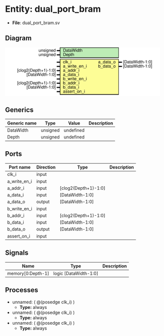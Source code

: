 
# Entity: dual_port_bram 
- **File**: dual_port_bram.sv

## Diagram
![Diagram](dual_port_bram.svg "Diagram")
## Generics

| Generic name | Type     | Value     | Description |
| ------------ | -------- | --------- | ----------- |
| DataWidth    | unsigned | undefined |             |
| Depth        | unsigned | undefined |             |

## Ports

| Port name    | Direction | Type                 | Description |
| ------------ | --------- | -------------------- | ----------- |
| clk_i        | input     |                      |             |
| a_write_en_i | input     |                      |             |
| a_addr_i     | input     | [clog2(Depth+1)-1:0] |             |
| a_data_i     | input     | [DataWidth-1:0]      |             |
| a_data_o     | output    | [DataWidth-1:0]      |             |
| b_write_en_i | input     |                      |             |
| b_addr_i     | input     | [clog2(Depth+1)-1:0] |             |
| b_data_i     | input     | [DataWidth-1:0]      |             |
| b_data_o     | output    | [DataWidth-1:0]      |             |
| assert_on_i  | input     |                      |             |

## Signals

| Name              | Type                  | Description |
| ----------------- | --------------------- | ----------- |
| memory[0:Depth-1] | logic [DataWidth-1:0] |             |

## Processes
- unnamed: ( @(posedge clk_i) )
  - **Type:** always
- unnamed: ( @(posedge clk_i) )
  - **Type:** always
- unnamed: ( @(posedge clk_i) )
  - **Type:** always
